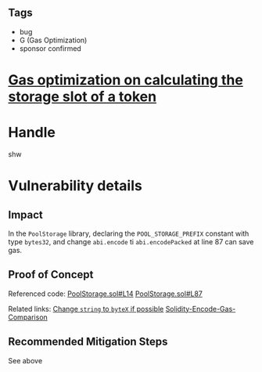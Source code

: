 ## Tags

- bug
- G (Gas Optimization)
- sponsor confirmed

# [Gas optimization on calculating the storage slot of a token](https://github.com/code-423n4/2021-07-sherlock-findings/issues/148) 

# Handle

shw


# Vulnerability details

## Impact

In the `PoolStorage` library, declaring the `POOL_STORAGE_PREFIX` constant with type `bytes32`, and change `abi.encode` ti `abi.encodePacked` at line 87 can save gas.

## Proof of Concept

Referenced code:
[PoolStorage.sol#L14](https://github.com/code-423n4/2021-07-sherlock/blob/main/contracts/storage/PoolStorage.sol#L14)
[PoolStorage.sol#L87](https://github.com/code-423n4/2021-07-sherlock/blob/main/contracts/storage/PoolStorage.sol#L87)

Related links:
[Change `string` to `byteX` if possible](https://medium.com/layerx/how-to-reduce-gas-cost-in-solidity-f2e5321e0395#2a78)
[Solidity-Encode-Gas-Comparison](https://github.com/ConnorBlockchain/Solidity-Encode-Gas-Comparison)

## Recommended Mitigation Steps

See above

